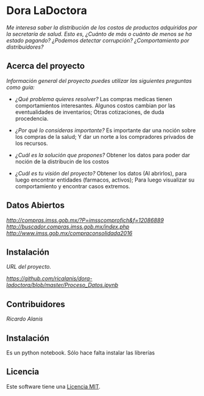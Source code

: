 # Dora LaDoctora

*Me interesa saber la distribución de los costos de productos adquiridos por la secretaría de salud. Esto es, ¿Cuánto de más o cuánto de menos se ha estado pagando? ¿Podemos detectar corrupción? ¿Comportamiento por distribuidores?*

## Acerca del proyecto

*Información general del proyecto puedes utilizar las siguientes preguntas como guía:*

* *¿Qué problema quieres resolver?*
Las compras medicas tienen comportamientos interesantes. Algunos costos cambian por las eventualidades de inventarios; Otras cotizaciones, de duda procedencia.

* *¿Por qué lo consideras importante?*
Es importante dar una noción sobre los compras de la salud; Y dar un norte a los compradores privados de los recursos.

* *¿Cuál es la solución que propones?*
Obtener los datos para poder dar noción de la distribucin de los costos

* *¿Cuál es tu visión del proyecto?*
Obtener los datos (Al abrirlos), para luego encontrar entidades (farmacos, activos); Para luego visualizar su comportamiento y encontrar casos extremos.

## Datos Abiertos

*http://compras.imss.gob.mx/?P=imsscomprofich&f=12086889*
*http://buscador.compras.imss.gob.mx/index.php*
*http://www.imss.gob.mx/compraconsolidada2016*


## Instalación

*URL del proyecto.*

*https://github.com/ricalanis/dora-ladoctora/blob/master/Proceso_Datos.ipynb*

## Contribuidores

*Ricardo Alanis*

## Instalación

Es un python notebook. Sólo hace falta instalar las librerías

## Licencia

Este software tiene una [Licencia MIT](https://github.com/CodeandoMexico/odd17/blob/gh-pages/LICENSE.md).
